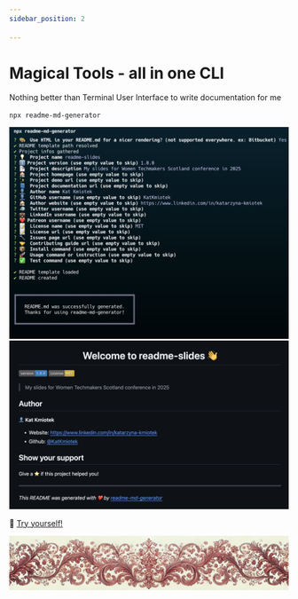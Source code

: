 ```yaml
---
sidebar_position: 2

---
```


# Magical Tools - all in one CLI

Nothing better than Terminal User Interface to write documentation for me  
  
`npx readme-md-generator`
  
![inputs](./inputs.png)  
![result](./result.png)
  
  
🔗 [Try yourself!](https://github.com/kefranabg/readme-md-generator)


![ornament](../red-small.png)
